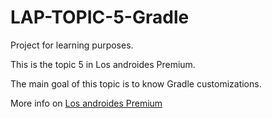 # LAP-TOPIC-5-Gradle
Project for learning purposes.


This is the topic 5 in Los androides Premium.

The main goal of this topic is to know Gradle customizations.

More info on [Los androides Premium](https://gabimoreno.soy/los-androides-premium)
